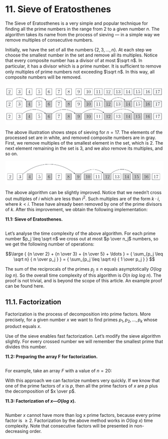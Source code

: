# 11. Sieve of Eratosthenes

The Sieve of Eratosthenes is a very simple and popular technique for ﬁnding all the prime numbers in the range from 2 to a given number $n$. The algorithm takes its name from the process of sieving — in a simple way we remove multiples of consecutive numbers.

Initially, we have the set of all the numbers {$2, 3, \ldots, n$}. At each step we choose the smallest number in the set and remove all its multiples. Notice that every composite number has a divisor of at most $\sqrt n$. In particular, it has a divisor which is a prime number. It is suﬃcient to remove only multiples of prime numbers not exceeding $\sqrt n$. In this way, all composite numbers will be removed.

![3 rows of sequences](/.attachments/3-rows-sequence.png)

The above illustration shows steps of sieving for $n = 17$. The elements of the processed set are in white, and removed composite numbers are in gray. First, we remove multiples of the smallest element in the set, which is 2. The next element remaining in the set is 3, and we also remove its multiples, and so on.

![Jumps in sequence](/.attachments/jumps-sequence.png)

The above algorithm can be slightly improved. Notice that we needn’t cross out multiples of $i$ which are less than $i^2$. Such multiples are of the form $k · i$, where $k < i$. These have already been removed by one of the prime divisors of $k$. After this improvement, we obtain the following implementation:

**11.1: Sieve of Eratosthenes.**
```js

```

Let’s analyse the time complexity of the above algorithm. For each prime number $p_j \leq \sqrt n$ we cross out at most $p \over n_j$ numbers, so we get the following number of operations:

$$\large
{ {n \over 2} + {n \over 3} + {n \over 5} + \ldots } = { \sum_{p_j \leq \sqrt n} { n \over p_j } }  = { \sum_{p_j \leq \sqrt n} { 1 \over p_j } } 
$$

The sum of the reciprocals of the primes $p_j \leq n$ equals asymptotically $O(log\text{ }log\text{ }n)$. So the overall time complexity of this algorithm is $O(n\text{ }log\text{ }log\text{ }n)$. The proof is not trivial, and is beyond the scope of this article. An example proof can be found here.

## 11.1. Factorization

Factorization is the process of decomposition into prime factors. More precisely, for a given number $x$ we want to ﬁnd primes $p_1 ,p_2 , \ldots, p_k$ whose product equals $x$.

Use of the sieve enables fast factorization. Let’s modify the sieve algorithm slightly. For every crossed number we will remember the smallest prime that divides this number.

**11.2: Preparing the array F for factorization.**
```js

```

For example, take an array $F$ with a value of $n = 20$:

With this approach we can factorize numbers very quickly. If we know that one of the prime factors of $x$ is $p$, then all the prime factors of $x$ are $p$ plus the decomposition of $x \over p$.

**11.3: Factorization of $x — O(log\text{ }x)$.**
```js

```

Number $x$ cannot have more than log x prime factors, because every prime factor is $\geq 2$. Factorization by the above method works in $O(log\text{ }x)$ time complexity. Note that consecutive factors will be presented in non-decreasing order.